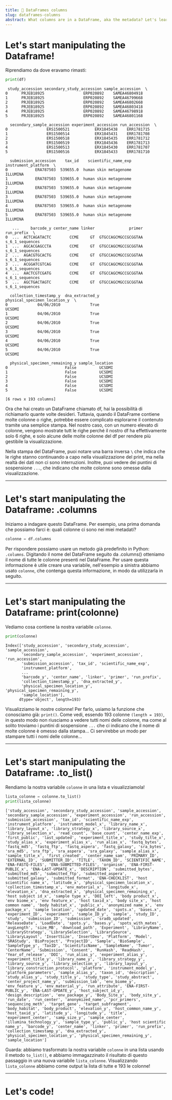 ```yaml
---
title: 📖 DataFrames columns
slug: dataframes-columns
abstract: What columns are in a DataFrame, aka the metadata? Let's learn how to view them, print them, and create a list containing their names
---
```


# Let's start manipulating the Dataframe!

Riprendiamo da dove eravamo rimasti:

```python
print(df)
```
```out
 study_accession secondary_study_accession sample_accession  \
0      PRJEB18925                 ERP020892    SAMEA46804918   
1      PRJEB18925                 ERP020892    SAMEA46799668   
2      PRJEB18925                 ERP020892    SAMEA46802668   
3      PRJEB18925                 ERP020892    SAMEA46803418   
4      PRJEB18925                 ERP020892    SAMEA46798918   
5      PRJEB18925                 ERP020892    SAMEA46801168   

  secondary_sample_accession experiment_accession run_accession  \
0                 ERS1500521           ERX1845438    ERR1781715   
1                 ERS1500514           ERX1845431    ERR1781708   
2                 ERS1500518           ERX1845435    ERR1781712   
3                 ERS1500519           ERX1845436    ERR1781713   
4                 ERS1500513           ERX1845430    ERR1781707   
5                 ERS1500516           ERX1845433    ERR1781710   

  submission_accession    tax_id    scientific_name_exp instrument_platform  \
0            ERA787503  539655.0  human skin metagenome            ILLUMINA   
1            ERA787503  539655.0  human skin metagenome            ILLUMINA   
2            ERA787503  539655.0  human skin metagenome            ILLUMINA   
3            ERA787503  539655.0  human skin metagenome            ILLUMINA   
4            ERA787503  539655.0  human skin metagenome            ILLUMINA   
5            ERA787503  539655.0  human skin metagenome            ILLUMINA   

   ...     barcode_y center_name linker               primer       run_prefix  \
0  ...  ACTCAGATACTC        CCME     GT  GTGCCAGCMGCCGCGGTAA  s_6_1_sequences   
1  ...  AGCACGAGCCTA        CCME     GT  GTGCCAGCMGCCGCGGTAA  s_6_1_sequences   
2  ...  AGACGTGCACTG        CCME     GT  GTGCCAGCMGCCGCGGTAA  s_6_1_sequences   
3  ...  ACGGATCGTCAG        CCME     GT  GTGCCAGCMGCCGCGGTAA  s_6_1_sequences   
4  ...  AACTCGTCGATG        CCME     GT  GTGCCAGCMGCCGCGGTAA  s_6_1_sequences   
5  ...  AGCTGACTAGTC        CCME     GT  GTGCCAGCMGCCGCGGTAA  s_6_1_sequences   

  collection_timestamp_y  dna_extracted_y  physical_specimen_location_y  \
0             04/06/2010             True                        UCSDMI   
1             04/06/2010             True                        UCSDMI   
2             04/06/2010             True                        UCSDMI   
3             04/06/2010             True                        UCSDMI   
4             04/06/2010             True                        UCSDMI   
5             04/06/2010             True                        UCSDMI   

  physical_specimen_remaining_y sample_location  
0                         False          UCSDMI  
1                         False          UCSDMI  
2                         False          UCSDMI  
3                         False          UCSDMI  
4                         False          UCSDMI  
5                         False          UCSDMI  

[6 rows x 193 columns]
```

Ora che hai creato un DataFrame chiamato df, hai la possibilità di richiamarlo quante volte desideri. Tuttavia, quando il DataFrame contiene molte colonne o righe, potrebbe essere complicato esplorarne il contenuto tramite una semplice stampa. Nel nostro caso, con un numero elevato di colonne, vengono mostrate tutt le righe perché il nostro df ha effettivamente solo 6 righe, e solo alcune delle molte colonne del df per rendere più gestibile la visualizzazione.

Nella stampa del DataFrame, puoi notare una barra inversa `\` che indica che le righe stanno continuando a capo nella visualizzazione del print, ma nella realtà dei dati non ci sono interruzioni. Inoltre, puoi vedere dei puntini di sospensione `...`, che indicano che molte colonne sono omesse dalla visualizzazione.

---


# Let's start manipulating the Dataframe: .columns

Iniziamo a indagare questo DataFrame. Per esempio, una prima domanda che possiamo farci è: quali colonne ci sono nei miei metadati?

```python
colonne = df.columns
```

Per rispondere possiamo usare un metodo già predefinito in Python: `.columns`. Digitando il nome del DataFrame seguito da .columns() otteniamo il nome di tutte le colonne presenti nel DataFrame. Per usare questa informazione è utile creare una variabile, nell'esempio a sinistra abbiamo usato `colonne`, che contenga questa informazione, in modo da utilizzarla in seguito. 

---


# Let's start manipulating the Dataframe: print(colonne)

Vediamo cosa contiene la nostra variabile `colonne`.

```python
print(colonne)
```

```out
Index(['study_accession', 'secondary_study_accession', 'sample_accession',
       'secondary_sample_accession', 'experiment_accession', 'run_accession',
       'submission_accession', 'tax_id', 'scientific_name_exp',
       'instrument_platform',
       ...
       'barcode_y', 'center_name', 'linker', 'primer', 'run_prefix',
       'collection_timestamp_y', 'dna_extracted_y',
       'physical_specimen_location_y', 'physical_specimen_remaining_y',
       'sample_location'],
      dtype='object', length=193)
```

Visualizziamo le nostre colonne! Per farlo, usiamo la funzione che conosciamo già: `print()`. Come vedi, essendo 193 colonne `(length = 193)`, in questo modo non riusciamo a vedere tutti nomi delle colonne, ma come al solito troviamo i puntini di sospensione `...` che ci indicano che il nome di molte colonne è omesso dalla stampa... Ci servirebbe un modo per stampare tutti i nomi delle colonne...

---


# Let's start manipulating the Dataframe: .to_list()

Rendiamo la nostra variabile `colonne` in una lista e visualizziamola!

```python
lista_colonne = colonne.to_list()
print(lista_colonne)
```

```out
['study_accession', 'secondary_study_accession', 'sample_accession', 'secondary_sample_accession', 'experiment_accession', 'run_accession', 'submission_accession', 'tax_id', 'scientific_name_exp', 'instrument_platform', 'instrument_model_x', 'library_name_x', 'library_layout_x', 'library_strategy_x', 'library_source_x', 'library_selection_x', 'read_count', 'base_count', 'center_name_exp', 'first_public', 'last_updated', 'experiment_title_x', 'study_title_x', 'study_alias_x', 'experiment_alias_x', 'run_alias_x', 'fastq_bytes', 'fastq_md5', 'fastq_ftp', 'fastq_aspera', 'fastq_galaxy', 'sra_bytes', 'sra_md5', 'sra_ftp', 'sra_aspera', 'sra_galaxy', 'sample_alias_x', 'sample_title_x', 'first_created', 'center_name_sam', 'PRIMARY_ID', 'EXTERNAL_ID', 'SUBMITTER_ID', 'TITLE', 'TAXON_ID', 'SCIENTIFIC_NAME', 'ENA-FASTQ-FILES', 'ENA-SUBMITTED-FILES', 'organism', 'ENA-FIRST-PUBLIC_x', 'ENA-LAST-UPDATE_x', 'DESCRIPTION', 'submitted_bytes', 'submitted_md5', 'submitted_ftp', 'submitted_aspera', 'submitted_galaxy', 'submitted_format', 'ENA-CHECKLIST', 'host scientific name_x', 'latitude_x', 'physical_specimen_location_x', 'collection_timestamp_x', 'env_material_x', 'longitude_x', 'elevation_x', 'dna_extracted_x', 'physical_specimen_remaining_x', 'host subject id_x', 'sample type_x', 'DOI_left', 'body product_x', 'env biome_x', 'env feature_x', 'host taxid_x', 'body site_x', 'host common name', 'body habitat_x', 'public_x', 'anonymized name_x', 'env package_x', 'sample location', 'updated_date', 'spots.x', 'bases.x', 'experiment_ID', 'experiment', 'sample_ID_y', 'sample', 'study_ID', 'study', 'submission_ID', 'submission', 'sradb_updated', 'ReleaseDate', 'LoadDate', 'spots.y', 'bases.y', 'spots_with_mates', 'avgLength', 'size_MB', 'download_path', 'Experiment', 'LibraryName', 'LibraryStrategy', 'LibrarySelection', 'LibrarySource', 'LibraryLayout', 'InsertSize', 'InsertDev', 'Platform', 'Model', 'SRAStudy', 'BioProject', 'ProjectID', 'Sample', 'BioSample', 'SampleType_y', 'TaxID', 'ScientificName', 'SampleName', 'Tumor', 'CenterName', 'Submission', 'Consent', 'RunHash', 'ReadHash', 'Year_of_release', 'DOI', 'run_alias_y', 'experiment_alias_y', 'experiment_title_y', 'library_name_y', 'library_strategy_y', 'library_source_y', 'library_selection_y', 'library_layout_y', 'library_construction_protocol', 'platform', 'instrument_model_y', 'platform_parameters', 'sample_alias_y', 'taxon_id', 'description', 'study_alias_y', 'study_title_y', 'study_type', 'study_abstract', 'center_project_name_y', 'submission_lab', 'env_biome_y', 'env_feature_y', 'env_material_y', 'run_attribute', 'ENA-FIRST-PUBLIC_y', 'ENA-LAST-UPDATE_y', 'host_subject_id_y', 'design_description', 'env_package_y', 'Body_Site_y', 'body_site_y', 'run_date', 'run_center', 'anonymized_name', 'pcr_primers', 'sequencing_meth', 'target_gene', 'target_subfragment', 'body_habitat', 'body_product', 'elevation_y', 'host_common_name_y', 'host_taxid_y', 'latitude_y', 'longitude_y', 'title', 'experiment_center', 'samp_size_y', 'sample_center', 'illumina_technology_y', 'sample_type_y', 'public_y', 'host scientific name_y', 'barcode_y', 'center_name', 'linker', 'primer', 'run_prefix', 'collection_timestamp_y', 'dna_extracted_y', 'physical_specimen_location_y', 'physical_specimen_remaining_y', 'sample_location']
```

Guarda: abbiamo trasformato la nostra variabile `colonne` in una lista usando il metodo `to_list()`, e abbiamo immagazzinato il risultato di questo passaggio in una nuova variabile `lista_colonne`. Visualizzando `lista_colonne` abbiamo come output la lista di tutte e 193 le colonne! 

---

# Let's code!